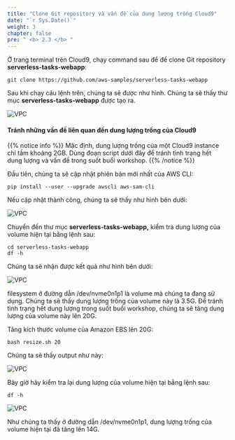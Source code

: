 ```yaml
---
title: "Clone Git repository và vấn đề của dung lượng trống Cloud9"
date: "`r Sys.Date()`"
weight: 3
chapter: false
pre: " <b> 2.3 </b> "
---
```


Ở trang terminal trên Cloud9, chạy command sau để để clone Git repository **serverless-tasks-webapp**:

```
git clone https://github.com/aws-samples/serverless-tasks-webapp

```

Sau khi chạy câu lệnh trên, chúng ta sẽ được như hình. Chúng ta sẽ thấy thư mục **serverless-tasks-webapp** được tạo ra.

![VPC](/images/2.prerequisite/2.3-clonerepo/clonerepo-1.png)

#### Tránh những vấn đề liên quan đến dung lượng trống của Cloud9

{{% notice info %}}
Mặc định, dung lượng trống của một Cloud9 instance chỉ tầm khoảng 2GB. Dùng đoạn script dưới đây để tránh tình trạng hết dung lượng và vấn đề trong suốt buổi workshop.
{{% /notice %}}

Đầu tiên, chúng ta sẽ cập nhật phiên bản mới nhất của AWS CLI:

```
pip install --user --upgrade awscli aws-sam-cli

```

Nếu cập nhật thành công, chúng ta sẽ thấy như hình bên dưới:

![VPC](/images/2.prerequisite/2.3-clonerepo/clonerepo-2.png)

Chuyển đến thư mục **serverless-tasks-webapp,** kiểm tra dung lượng của volume hiện tại bằng lệnh sau:

```
cd serverless-tasks-webapp
df -h

```

Chúng ta sẽ nhận được kết quả như hình bên dưới:

![VPC](/images/2.prerequisite/2.3-clonerepo/clonerepo-3.png)

filesystem ở đường dẫn /dev/nvme0n1p1 là volume mà chúng ta đang sử dụng. Chúng ta sẽ thấy dung lượng trống của volume này là 3.5G. Để tránh tình trạng hết dung lượng trong suốt buổi workshop, chúng ta sẽ tăng dung lượng của volume này lên 20G.

Tăng kích thước volume của Amazon EBS lên 20G:

```
bash resize.sh 20

```

Chúng ta sẽ thấy output như này:

![VPC](/images/2.prerequisite/2.3-clonerepo/clonerepo-4.png)

Bây giờ hãy kiểm tra lại dung lượng của volume hiện tại bằng lệnh sau:

```
df -h

```

![VPC](/images/2.prerequisite/2.3-clonerepo/clonerepo-5.png)

Như chúng ta thấy ở đường dẫn /dev/nvme0n1p1, dung lượng trống của volume hiện tại đã tăng lên 14G.
